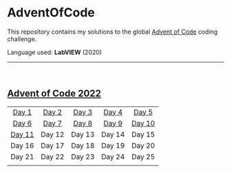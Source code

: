 # AdventOfCode
This repository contains my solutions to the global [Advent of Code](https://adventofcode.com/) coding challenge.

Language used: **LabVIEW** (2020)
<hr>
<br>

## [Advent of Code 2022](./source/2022/)
|     |     |     |     |     |
|:-:|:-:|:-:|:-:|:-:|
|[Day 1](./source/2022/Day%201%20-%20Calorie%20Counting/)|[Day 2](./source/2022/Day%202%20-%20Rock%20Paper%20Scissors/)|[Day 3](./source/2022/Day%203%20-%20Rucksack%20Reorganization/)|[Day 4](./source/2022/Day%204%20-%20Camp%20Cleanup/)|[Day 5](./source/2022/Day%205%20-%20Supply%20Stacks/)|
|[Day 6](./source/2022/Day%206%20-%20Tuning%20Trouble/)|[Day 7](./source/2022/Day%207%20-%20No%20Space%20Left%20On%20Device/)|[Day 8](./source/2022/Day%208%20-%20Treetop%20Tree%20House/)|[Day 9](./source/2022/Day%209%20-%20Rope%20Bridge/)|[Day 10](./source/2022/Day%2010%20-%20Cathode%20Ray%20Tube/)|
|[Day 11](./source/2022/Day%2011%20-%20Monkey%20in%20the%20Middle/)|Day 12|Day 13|Day 14|Day 15|
|Day 16|Day 17|Day 18|Day 19|Day 20|
|Day 21|Day 22|Day 23|Day 24|Day 25|
||||||

